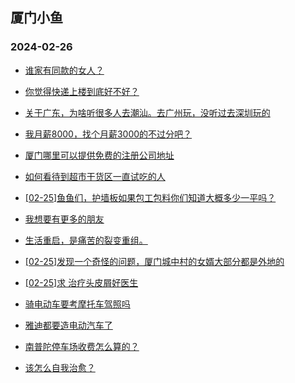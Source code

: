 ## 厦门小鱼 
### 2024-02-26

+ [谁家有同款的女人？](http://bbs.xmfish.com/read-htm-tid-18151082.html)

+ [你觉得快递上楼到底好不好？](http://bbs.xmfish.com/read-htm-tid-18151076.html)

+ [关于广东，为啥听很多人去潮汕。去广州玩，没听过去深圳玩的](http://bbs.xmfish.com/read-htm-tid-18151148.html)

+ [我月薪8000，找个月薪3000的不过分吧？](http://bbs.xmfish.com/read-htm-tid-18151080.html)

+ [厦门哪里可以提供免费的注册公司地址](http://bbs.xmfish.com/read-htm-tid-18151031.html)

+ [如何看待到超市干货区一直试吃的人](http://bbs.xmfish.com/read-htm-tid-18151147.html)

+ [[02-25]鱼鱼们，护墙板如果包工包料你们知道大概多少一平吗？](http://bbs.xmfish.com/read-htm-tid-18151068.html)

+ [我想要有更多的朋友](http://bbs.xmfish.com/read-htm-tid-18151033.html)

+ [生活重启，是痛苦的裂变重组。](http://bbs.xmfish.com/read-htm-tid-18151173.html)

+ [[02-25]发现一个奇怪的问题，厦门城中村的女婿大部分都是外地的](http://bbs.xmfish.com/read-htm-tid-18151273.html)

+ [[02-25]求 治疗头皮屑好医生](http://bbs.xmfish.com/read-htm-tid-18151127.html)

+ [骑电动车要考摩托车驾照吗](http://bbs.xmfish.com/read-htm-tid-18151113.html)

+ [雅迪都要造电动汽车了](http://bbs.xmfish.com/read-htm-tid-18151284.html)

+ [南普陀停车场收费怎么算的？](http://bbs.xmfish.com/read-htm-tid-18151238.html)

+ [该怎么自我治愈？](http://bbs.xmfish.com/read-htm-tid-18151223.html)

